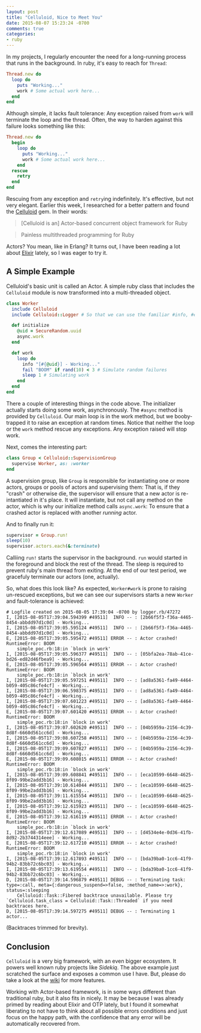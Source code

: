 ```yaml
---
layout: post
title: "Celluloid, Nice to Meet You"
date: 2015-08-07 15:23:24 -0700
comments: true
categories:
- ruby
---
```


In my projects, I regularly encounter the need for a long-running process that runs in the background. In ruby, it's easy to reach for `Thread`:

``` ruby
Thread.new do
  loop do
    puts "Working..."
    work # Some actual work here...
  end
end
```

Although simple, it lacks fault tolerance: Any exception raised from `work` will terminate the loop and the thread. Often, the way to harden against this failure looks something like this:

``` ruby
Thread.new do
  begin
    loop do
      puts "Working..."
      work # Some actual work here...
    end
  rescue
    retry
  end
end
```

Rescuing from any exception and `retry`ing indefinitely. It's effective, but not very elegant. Earlier this week, I researched for a better pattern and found the [Celluloid][1] gem. In their words:

> [Celluloid is an] Actor-based concurrent object framework for Ruby

> Painless multithreaded programming for Ruby

Actors? You mean, like in Erlang? It turns out, I have been reading a lot about [Elixir][2] lately, so I was eager to try it.

## A Simple Example

Celluloid's basic unit is called an Actor. A simple ruby class that includes the `Celluloid` module is now transformed into a multi-threaded object.

``` ruby
class Worker
  include Celluloid
  include Celluloid::Logger # So that we can use the familiar #info, #error, etc.

  def initialize
    @uid = SecureRandom.uuid
    async.work
  end

  def work
    loop do
      info "[#{@uid}] - Working..."
      fail "BOOM" if rand(10) < 3 # Simulate random failures
      sleep 1 # Simulating work
    end
  end
end
```
There a couple of interesting things in the code above. The initializer actually starts doing some work, asynchronously. The `#async` method is provided by `Celluloid`. Our main loop is in the work method, but we booby-trapped it to raise an exception at random times. Notice that neither the loop or the `work` method rescue any exceptions. Any exception raised will stop work.

Next, comes the interesting part:

``` ruby
class Group < Celluloid::SupervisionGroup
  supervise Worker, as: :worker
end
```

A supervision group, like `Group` is responsible for instantiating one or more actors, groups or pools of actors and supervising them: That is, if they "crash" or otherwise die, the supervisor will ensure that a new actor is re-intantiated in it's place. It will instantiate, but not call any method on the actor, which is why our initialize method calls `async.work`: To ensure that a crashed actor is replaced with another _running_ actor.

And to finally run it:

``` ruby
supervisor = Group.run!
sleep(10)
supervisor.actors.each(&:terminate)
```

Calliing `run!` starts the supervisor in the background. `run` would started in the foreground and block the rest of the thread. The sleep is required to prevent ruby's main thread from exiting. At the end of our test period, we gracefuly terminate our actors (one, actually).

So, what does this look like? As expected, `Worker#work` is prone to raising un-rescued exceptions, but we can see our supervisors starts a new `Worker` and fault-tolerance is achieved:

``` text
# Logfile created on 2015-08-05 17:39:04 -0700 by logger.rb/47272
I, [2015-08-05T17:39:04.594399 #49511]  INFO -- : [2b66f5f3-f36a-4465-8454-abbdd97d1c0d] - Working...
I, [2015-08-05T17:39:05.595124 #49511]  INFO -- : [2b66f5f3-f36a-4465-8454-abbdd97d1c0d] - Working...
E, [2015-08-05T17:39:05.595472 #49511] ERROR -- : Actor crashed!
RuntimeError: BOOM
    simple_poc.rb:18:in `block in work'
I, [2015-08-05T17:39:05.596377 #49511]  INFO -- : [05bfa2ea-78ab-41ce-bd26-ed82d46fbea9] - Working...
E, [2015-08-05T17:39:05.596564 #49511] ERROR -- : Actor crashed!
RuntimeError: BOOM
    simple_poc.rb:18:in `block in work'
I, [2015-08-05T17:39:05.597251 #49511]  INFO -- : [ad8a5361-fa49-4464-b059-405c86cfe4cf] - Working...
I, [2015-08-05T17:39:06.598375 #49511]  INFO -- : [ad8a5361-fa49-4464-b059-405c86cfe4cf] - Working...
I, [2015-08-05T17:39:07.601223 #49511]  INFO -- : [ad8a5361-fa49-4464-b059-405c86cfe4cf] - Working...
E, [2015-08-05T17:39:07.601420 #49511] ERROR -- : Actor crashed!
RuntimeError: BOOM
    simple_poc.rb:18:in `block in work'
I, [2015-08-05T17:39:07.602620 #49511]  INFO -- : [04b5959a-2156-4c39-8d8f-6660d561cc6d] - Working...
I, [2015-08-05T17:39:08.607258 #49511]  INFO -- : [04b5959a-2156-4c39-8d8f-6660d561cc6d] - Working...
I, [2015-08-05T17:39:09.607827 #49511]  INFO -- : [04b5959a-2156-4c39-8d8f-6660d561cc6d] - Working...
E, [2015-08-05T17:39:09.608015 #49511] ERROR -- : Actor crashed!
RuntimeError: BOOM
    simple_poc.rb:18:in `block in work'
I, [2015-08-05T17:39:09.608841 #49511]  INFO -- : [eca10599-6648-4625-8f09-99be2add3b16] - Working...
I, [2015-08-05T17:39:10.614044 #49511]  INFO -- : [eca10599-6648-4625-8f09-99be2add3b16] - Working...
I, [2015-08-05T17:39:11.615554 #49511]  INFO -- : [eca10599-6648-4625-8f09-99be2add3b16] - Working...
I, [2015-08-05T17:39:12.615923 #49511]  INFO -- : [eca10599-6648-4625-8f09-99be2add3b16] - Working...
E, [2015-08-05T17:39:12.616119 #49511] ERROR -- : Actor crashed!
RuntimeError: BOOM
    simple_poc.rb:18:in `block in work'
I, [2015-08-05T17:39:12.617089 #49511]  INFO -- : [d4534e4e-0d36-41fb-8d92-2b3744314eee] - Working...
E, [2015-08-05T17:39:12.617210 #49511] ERROR -- : Actor crashed!
RuntimeError: BOOM
    simple_poc.rb:18:in `block in work'
I, [2015-08-05T17:39:12.617893 #49511]  INFO -- : [bda39ba0-1cc6-41f9-94b2-83bb72c6bc03] - Working...
I, [2015-08-05T17:39:13.619554 #49511]  INFO -- : [bda39ba0-1cc6-41f9-94b2-83bb72c6bc03] - Working...
D, [2015-08-05T17:39:14.596879 #49511] DEBUG -- : Terminating task: type=:call, meta={:dangerous_suspend=>false, :method_name=>:work}, status=:sleeping
    Celluloid::Task::Fibered backtrace unavailable. Please try `Celluloid.task_class = Celluloid::Task::Threaded` if you need backtraces here.
D, [2015-08-05T17:39:14.597275 #49511] DEBUG -- : Terminating 1 actor...
```

(Backtraces trimmed for brevity).

## Conclusion

`Celluloid` is a very big framework, with an even bigger ecosystem. It powers well known ruby projects like *Sidekiq*. The above example just scratched the surface and exposes a common use I have. But, please do take a look at the [wiki][3] for more features.

Working with Actor-based framework, is in some ways different than traditional ruby, but it also fits in nicely. It may be because I was already primed by reading about Elixir and OTP lately, but I found it somewhat liberating to not have to think about all possible errors conditions and just focus on the happy path, with the confidence that any error will be automatically recovered from.

[1]: https://celluloid.io/
[2]: /categories/elixir/
[3]: https://github.com/celluloid/celluloid/wiki
